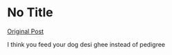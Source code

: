 # No Title

[Original Post](https://discourse.onlinedegree.iitm.ac.in/t/172254/4)

<p>I think you feed your dog desi ghee instead of pedigree</p>